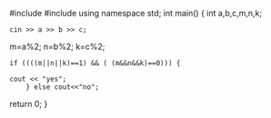 
#include <iostream>
#include <string>
using namespace std;
int main()
{
   int a,b,c,m,n,k;
    
    cin >> a >> b >> c;
    
  m=a%2;
  n=b%2;
  k=c%2;
  
    
    if ((((m||n||k)==1) && ( (m&&n&&k)==0))) {
    
    cout << "yes";
        } else cout<<"no";
    
  return 0; 
}
